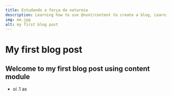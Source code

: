 ```yaml
---
title: Estudando a força da natureza
description: Learning how to use @nuxt/content to create a blog, Learning how to use @nuxt/content to create a blog Learning how to use @nuxt/content to create a blog Learning how to use @nuxt/content to create a blog
img: me.jpg
alt: my first blog post
---
```




# My first blog post

## Welcome to my first blog post using content module

- oi
.1 as